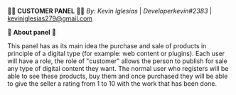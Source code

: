 👨‍💻 **CUSTOMER PANEL** 👨‍💻
    _By: Kevin Iglesias_ | _Developerkevin#2383_ | keviniglesias279@gmail.com
    
🌠 **About panel** 🌠

This panel has as its main idea the purchase and sale of products in principle of a digital type (for example: web content or plugins). Each user will have a role, the role of "customer" allows the person to publish for sale any type of digital content they want. The normal user who registers will be able to see these products, buy them and once purchased they will be able to give the seller a rating from 1 to 10 with the work that has been done.
